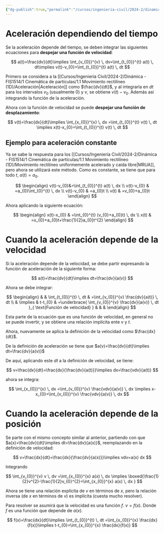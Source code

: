 ```yaml
---
{"dg-publish":true,"permalink":"/cursos/ingenieria-civil/2024-2/dinamica-fis-1514/1-cinematica-de-particulas/1-1-movimiento-rectilineo-1-d/movimientos-donde-la-aceleracion-depende-del-tiempo/","tags":["ExFIS1514"]}
---
```


# Aceleración dependiendo del tiempo

Se la aceleración depende del tiempo, se deben integrar las siguientes ecuaciones para **despejar una función de velocidad**:

$$
a(t)=\frac{dv}{dt}\implies \int_{v_{0}}^{v} \, dv=\int_{t_{0}}^{t} a(t) \, dt\implies v(t)-v_{0}=\int_{t_{0}}^{t} a(t) \, dt 
$$

Primero se considera a la [[Cursos/Ingeniería Civil/2024-2/Dinámica - FIS1514/1 Cinemática de partículas/1.1 Movimiento rectilíneo (1D)/Aceleración\|Aceleración]] como $\frac{dv}{dt}$, y al integrarla en $dt$ para los intervalos $v_{0}$ (usualmente 0) y $v$, se obtiene $v(t)-v_{0}$. Además así integrando la función de la aceleración.

Ahora con la función de velocidad se puede **despejar una función de desplazamiento**:

$$
	v(t)=\frac{dx}{dt}\implies \int_{x_{0}}^{x}  \, dx =\int_{t_{0}}^{t} v(t) \, dt \implies x(t)-x_{0}=\int_{t_{0}}^{t} v(t) \, dt
$$
## Ejemplo para aceleración constante

Ya se sabe la respuesta para los [[Cursos/Ingeniería Civil/2024-2/Dinámica - FIS1514/1 Cinemática de partículas/1.1 Movimiento rectilíneo (1D)/Movimiento rectilíneo uniformemente acelerado y caída libre\|MRUA]], pero ahora se utilizará este método. Como es constante, se tiene que para todo $t$, $a(t)= a_{0}$.

$$
\begin{align}
v(t)-v_{0}&=\int_{t_{0}}^{t} a(t) \, dx  \\
v(t)-v_{0} & =a_{0}\int_{0}^{t}  \, dx  \\
v(t)-v_{0} & =a_{0}t \\
v(t) & =v_{0}+a_{0}t
\end{align}
$$

Ahora aplicando la siguiente ecuación:

$$
\begin{align}
x(t)-x_{0} & =\int_{0}^{t} (v_{0}+a_{0}t) \, dx  \\
x(t) & =x_{0}+a_{0}t+\frac{1}{2}a_{0}t^{2}
\end{align}
$$
# Cuando la aceleración depende de la velocidad

Si la aceleración depende de la velocidad, se debe partir expresando la función de aceleración de la siguiente forma:

$$
a(t)=\frac{dv}{dt}\implies dt=\frac{dv}{a(v)}
$$

Ahora se debe integrar:

$$
\begin{align}
 &  & \int_{t_{0}}^{t}  \, dt  & =\int_{v_{0}}^{v} \frac{dv}{a(t)} \, dt  \\
 & \implies & t-t_{0} & =\underbrace{ \int_{v_{0}}^{v} \frac{dv}{a(v)} \, dt }_{ \text{Función de velocidad} }  &  &  & 
\end{align}
$$

Esta parte de la ecuación que es una función de velocidad, en general no se puede invertir, y se obtiene una relación implícita ente $v$ y $t$.

Ahora, nuevamente se aplica la definición de la velocidad como $\frac{dx}{dt}$.

De la definición de aceleración se tiene que $a(v)=\frac{dv}{dt}\implies dt=\frac{dv}{a(v)}$

De aquí, aplicando este $dt$ a la definición de velocidad, se tiene:

$$
v=\frac{dx}{dt}=\frac{dx}{\frac{dv}{a(t)}}\implies dx=\frac{vdv}{a(t)}
$$

ahora se integra:

$$
\int_{x_{0}}^{x}  \, dx =\int_{v_{0}}^{v} \frac{vdv}{a(v)} \, dx \implies x-x_{0}=\int_{v_{0}}^{v} \frac{vdv}{a(v)} \, dx 
$$
# Cuando la aceleración depende de la posición

Se parte con el mismo concepto similar al anterior, partiendo con que $a(x)=\frac{dv}{dt}\implies dt=\frac{dv}{a(x)}$, reemplazando en la definición de velocidad:

$$
v=\frac{dx}{dt}=\frac{dx}{\frac{dv}{a(x)}}\implies vdv=a(x) dx
$$

Integrando

$$
\int_{v_{0}}^{v} v \, dv =\int_{x_{0}}^{x} a(x) \, dx \implies \boxed{\frac{1}{2}v^{2}-\frac{1}{2}v_{0}^{2}=\int_{x_{0}}^{x} a(x) \, dx } 
$$

Ahora se tiene una relación explícita de $v$ en términos de $x$, pero la relación inversa (de $x$ en términos de $v$) es implícita (cuesta mucho resolver).

Para resolver se asumirá que la velocidad es una función $f$. $v=f(x)$. Donde $f$ es una función que depende de $a(x)$.

$$
f(x)=\frac{dx}{dt}\implies \int_{t_{0}}^{t}  \, dt =\int_{x_{0}}^{x} \frac{dx}{f(x)}\implies t-t_{0}=\int_{x_{0}}^{x} \frac{dx}{f(x)} 
$$
